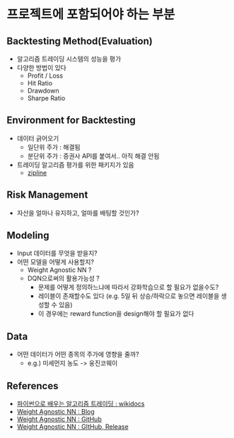 # 프로젝트에 포함되어야 하는 부분



## Backtesting Method(Evaluation)

- 알고리즘 트레이딩 시스템의 성능을 평가
- 다양한 방법이 있다
  - Profit / Loss
  - Hit Ratio
  - Drawdown
  - Sharpe Ratio

## Environment for Backtesting

- 데이터 긁어오기
  - 일단위 주가 : 해결됨
  - 분단위 주가 : 증권사 API를 붙여서.. 아직 해결 안됨
- 트레이딩 알고리즘 평가를 위한 패키지가 있음
  - [zipline](https://wikidocs.net/2874)

## Risk Management

- 자산을 얼마나 유지하고, 얼마를 배팅할 것인가?

## Modeling

- Input 데이터를 무엇을 받을지?
- 어떤 모델을 어떻게 사용할지?
  - Weight Agnostic NN ?
  - DQN으로써의 활용가능성 ?
    - 문제를 어떻게 정의하느냐에 따라서 강화학습으로 할 필요가 없을수도?
    - 레이블이 존재할수도 있다 (e.g. 5일 뒤 상승/하락으로 놓으면 레이블을 생성할 수 있음)
    - 이 경우에는 reward function을 design해야 할 필요가 없다

## Data

- 어떤 데이터가 어떤 종목의 주가에 영향을 줄까?
  - e.g.) 미세먼지 농도 -> 웅진코웨이

## References

- [파이썬으로 배우는 알고리즘 트레이딩 : wikidocs](https://wikidocs.net/book/110)
- [Weight Agnostic NN : Blog](https://weightagnostic.github.io)
- [Weight Agnostic NN : GitHub](https://github.com/weightagnostic/weightagnostic.github.io)
- [Weight Agnostic NN : GItHub, Release](https://github.com/google/brain-tokyo-workshop/tree/master/WANNRelease)